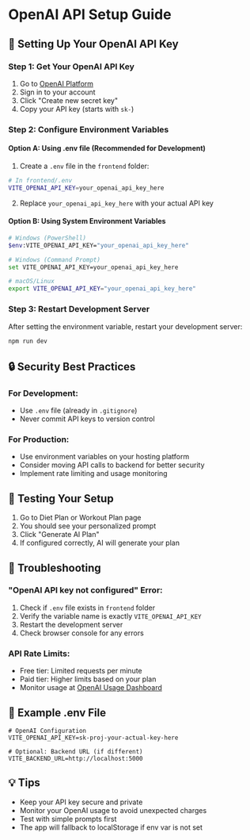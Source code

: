 # OpenAI API Setup Guide

## 🔑 Setting Up Your OpenAI API Key

### Step 1: Get Your OpenAI API Key
1. Go to [OpenAI Platform](https://platform.openai.com/api-keys)
2. Sign in to your account
3. Click "Create new secret key"
4. Copy your API key (starts with `sk-`)

### Step 2: Configure Environment Variables

#### Option A: Using .env file (Recommended for Development)
1. Create a `.env` file in the `frontend` folder:
```bash
# In frontend/.env
VITE_OPENAI_API_KEY=your_openai_api_key_here
```

2. Replace `your_openai_api_key_here` with your actual API key

#### Option B: Using System Environment Variables
```bash
# Windows (PowerShell)
$env:VITE_OPENAI_API_KEY="your_openai_api_key_here"

# Windows (Command Prompt)
set VITE_OPENAI_API_KEY=your_openai_api_key_here

# macOS/Linux
export VITE_OPENAI_API_KEY="your_openai_api_key_here"
```

### Step 3: Restart Development Server
After setting the environment variable, restart your development server:
```bash
npm run dev
```

## 🔒 Security Best Practices

### For Development:
- Use `.env` file (already in `.gitignore`)
- Never commit API keys to version control

### For Production:
- Use environment variables on your hosting platform
- Consider moving API calls to backend for better security
- Implement rate limiting and usage monitoring

## 🧪 Testing Your Setup

1. Go to Diet Plan or Workout Plan page
2. You should see your personalized prompt
3. Click "Generate AI Plan" 
4. If configured correctly, AI will generate your plan

## 🚨 Troubleshooting

### "OpenAI API key not configured" Error:
1. Check if `.env` file exists in `frontend` folder
2. Verify the variable name is exactly `VITE_OPENAI_API_KEY`
3. Restart the development server
4. Check browser console for any errors

### API Rate Limits:
- Free tier: Limited requests per minute
- Paid tier: Higher limits based on your plan
- Monitor usage at [OpenAI Usage Dashboard](https://platform.openai.com/usage)

## 📝 Example .env File
```env
# OpenAI Configuration
VITE_OPENAI_API_KEY=sk-proj-your-actual-key-here

# Optional: Backend URL (if different)
VITE_BACKEND_URL=http://localhost:5000
```

## 💡 Tips
- Keep your API key secure and private
- Monitor your OpenAI usage to avoid unexpected charges
- Test with simple prompts first
- The app will fallback to localStorage if env var is not set 
